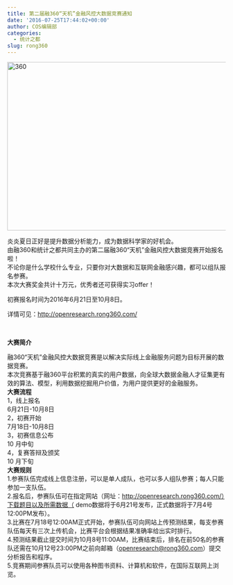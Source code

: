 ```yaml
---
title: 第二届融360“天机”金融风控大数据竞赛通知
date: '2016-07-25T17:44:02+00:00'
author: COS编辑部
categories:
  - 统计之都
slug: rong360
---
```


[<img class="aligncenter size-full wp-image-12928" src="https://cos.name/wp-content/uploads/2016/07/360.png" alt="360" width="745" height="388" srcset="https://cos.name/wp-content/uploads/2016/07/360.png 745w, https://cos.name/wp-content/uploads/2016/07/360-300x156.png 300w, https://cos.name/wp-content/uploads/2016/07/360-500x260.png 500w" sizes="(max-width: 745px) 100vw, 745px" />](https://cos.name/wp-content/uploads/2016/07/360.png)<section class=""> <section class=""> <section class=""> <section>炎炎夏日正好是提升数据分析能力，成为数据科学家的好机会。</section> <section>由融360和统计之都共同主办的第二届融360“天机”金融风控大数据竞赛开始报名啦！</section> <section>不论你是什么学校什么专业，只要你对大数据和互联网金融感兴趣，都可以组队报名参赛。</section> <section>本次大赛奖金共计十万元，优秀者还可获得实习offer！</section> 

初赛报名时间为2016年6月21日至10月8日。

详情可见：<a>http://openresearch.rong360.com/</a>

&nbsp;</section> </section> </section> 

<!--more--><section class=""> <section class=""> <section class=""> <section></section> </section> </section> </section> <section class=""> <section class=""> <section class=""> <section>

**大赛简介**</section> <section></section> </section> </section> </section> <section class=""> <section class=""> <section class=""> <section>融360“天机”金融风控大数据竞赛是以解决实际线上金融服务问题为目标开展的数据竞赛。</section> <section>本次竞赛基于融360平台积累的真实的用户数据，向全球大数据金融人才征集更有效的算法、模型，利用数据挖掘用户价值，为用户提供更好的金融服务。</section> </section> </section> </section> <section class=""> <section class=""> <section class=""> <section></section> </section> </section> </section> <section class=""> <section class=""> <section class=""> <section>**大赛流程**</section> </section> </section> </section> <section class=""> <section class=""> <section class=""> <section></section> </section> </section> </section> <section class=""> <section class=""> <section class=""> <section class=""> <section>1，线上报名</section> </section> <section> <section class=""> <section>6月21日-10月8日</section> </section> </section> </section> </section> </section> <section class=""> <section class=""> <section class=""> <section></section> </section> </section> </section> <section class=""> <section class=""> <section class=""> <section class=""> <section>2，初赛开始</section> </section> <section> <section class=""> <section>7月18日-10月8日</section> </section> </section> </section> </section> </section> <section class=""> <section class=""> <section class=""> <section></section> </section> </section> </section> <section class=""> <section class=""> <section class=""> <section class=""> <section>3，初赛信息公布</section> </section> <section> <section class=""> <section>10 月中旬</section> </section> </section> </section> </section> </section> <section class=""> <section class=""> <section class=""> <section></section> </section> </section> </section> <section class=""> <section class=""> <section class=""> <section class=""> <section>4，复赛答辩及颁奖</section> </section> <section> <section class=""> <section>10 月下旬</section> </section> </section> </section> </section> </section> <section class=""> <section class=""> <section class=""> <section></section> </section> </section> </section> <section class=""> <section class=""> <section class=""> <section>**大赛规则**</section> <section></section> </section> </section> </section> <section class=""> <section class=""> <section class=""> <section>1.参赛队伍完成线上信息注册，可以是单人成队，也可以多人组队参赛；每人只能参加一支队伍。</section> <section>2.报名后，参赛队伍可在指定网站（网址：http://openresearch.rong360.com/）下载题目以及所需数据（ demo数据将于6月21号发布，正式数据将于7月4号12:00PM发布）。</section> <section>3.比赛在7月18号12:00AM正式开始，参赛队伍可向网站上传预测结果，每支参赛队伍每天有三次上传机会，比赛平台会根据结果准确率给出实时排行。</section> <section>4.预测结果截止提交时间为10月8号11:00AM，比赛结束后，排名在前50名的参赛队还需在10月12号23:00PM之前向邮箱（openresearch@rong360.com）提交分析报告和程序。</section> <section>5.竞赛期间参赛队员可以使用各种图书资料、计算机和软件，在国际互联网上浏览。</section> </section> </section> </section>
